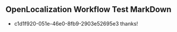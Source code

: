 ## OpenLocalization Workflow Test MarkDown
* c1d1f920-051e-46e0-8fb9-2903e52695e3 thanks!

<!--HONumber=Jul16_HO2-->


